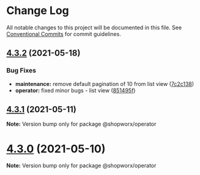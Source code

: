 # Change Log

All notable changes to this project will be documented in this file.
See [Conventional Commits](https://conventionalcommits.org) for commit guidelines.

## [4.3.2](https://bitbucket.org/entrib/shopworx/compare/v4.3.1...v4.3.2) (2021-05-18)


### Bug Fixes

* **maintenance:** remove default pagination of 10 from list view ([7c2c138](https://bitbucket.org/entrib/shopworx/commits/7c2c138cdb099fcc161d3041690dbb1818d8226e))
* **operator:** fixed minor bugs - list view ([851495f](https://bitbucket.org/entrib/shopworx/commits/851495ff409075f9c0265baf78806c01438caa04))





## [4.3.1](https://bitbucket.org/entrib/shopworx/compare/v4.3.0...v4.3.1) (2021-05-11)

**Note:** Version bump only for package @shopworx/operator





# [4.3.0](https://bitbucket.org/entrib/shopworx/compare/v4.2.12...v4.3.0) (2021-05-10)

**Note:** Version bump only for package @shopworx/operator
